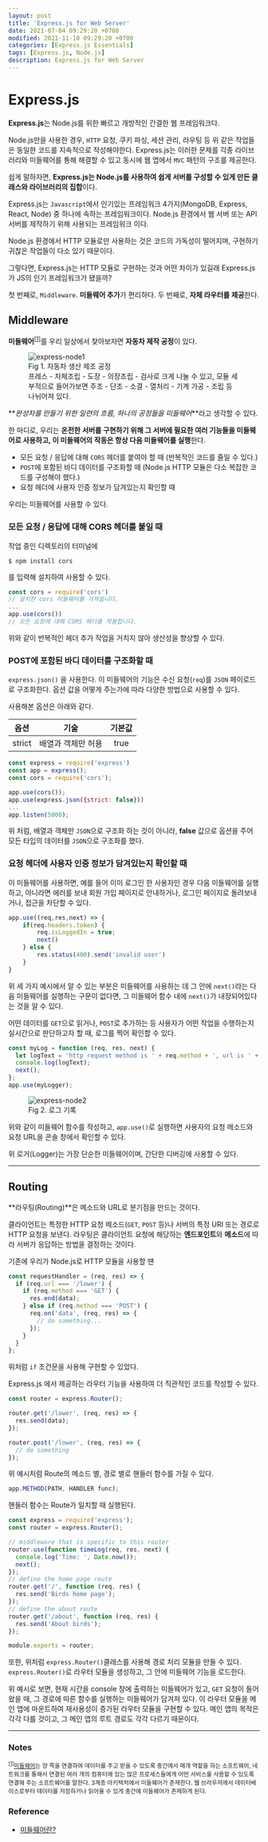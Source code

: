 ```yaml
---
layout: post
title: 'Express.js for Web Server'
date: 2021-07-04 09:29:20 +0700
modified: 2021-11-10 09:29:20 +0700
categories: [Express.js Essentials]
tags: [Express.js, Node.js]
description: Express.js for Web Server
---
```


# Express.js

**Express.js**는 Node.js를 위한 빠르고 개방적인 간결한 웹 프레임워크다.

Node.js만을 사용한 경우, `HTTP` 요청, 쿠키 파싱, 세션 관리, 라우팅 등 위 같은 작업들은 동일한 코드를 지속적으로 작성해야한다. Express.js는 이러한 문제를 각종 라이브러리와 미들웨어를 통해 해결할 수 있고 동시에 웹 앱에서 `MVC` 패턴의 구조를 제공한다.

쉽게 말하자면, **Express.js는 Node.js를 사용하여 쉽게 서버를 구성할 수 있게 만든 클래스와 라이브러리의 집합**이다.

Express.js는 `Javascript`에서 인기있는 프레임워크 4가지(MongoDB, Express, React, Node) 중 하나에 속하는 프레임워크이다.
Node.js 환경에서 웹 서버 또는 API 서버를 제작하기 위해 사용되는 프레임워크 이다.

Node.js 환경에서 HTTP 모듈로만 사용하는 것은 코드의 가독성이 떨어지며, 구현하기 귀찮은 작업들이 다소 있기 때문이다.

그렇다면, Express.js는 HTTP 모듈로 구현하는 것과 어떤 차이가 있길래 Express.js가 JS의 인기 프레임워크가 됐을까?

첫 번째로, `Middleware`. **미들웨어 추가**가 편리하다.
두 번째로, **자체 라우터를 제공**한다.

## Middleware

**미들웨어**<sup id="user">[[1]](#user-ref)</sup>를 우리 일상에서 찾아보자면 **자동차 제작 공정**이 있다.

<figure>
<img src="./../../images/express-node1.jpg" alt="express-node1">
<figcaption>Fig 1. 자동차 생산 제조 공정</figcaption>
<figcaption>프레스 - 차체조립 - 도장 - 의장조립 - 검사로 크게 나눌 수 있고, 모듈 세부적으로 들어가보면 주조 - 단조 - 소결 - 열처리 - 기계 가공 - 조립 등 나뉘어져 있다.</figcaption>
</figure>

**_완성차를 만들기 위한 일련의 흐름, 하나의 공정들을 미들웨어_**라고 생각할 수 있다.

한 마디로, 우리는 **온전한 서버를 구현하기 위해 그 서버에 필요한 여러 기능들을 미들웨어로 사용하고, 이 미들웨어의 작동은 항상 다음 미들웨어를 실행**한다.

- 모든 요청 / 응답에 대해 `CORS` 헤더를 붙여야 할 때 (반복적인 코드를 줄일 수 있다.)
- `POST`에 포함된 바디 데이터를 구조화할 때 (Node.js HTTP 모듈은 다소 복잡한 코드를 구성해야 했다.)
- 요청 헤더에 사용자 인증 정보가 담겨있는지 확인할 때

우리는 미들웨어를 사용할 수 있다.

### 모든 요청 / 응답에 대해 CORS 헤더를 붙일 때

작업 중인 디렉토리의 터미널에

```cli
$ npm install cors
```

를 입력해 설치하여 사용할 수 있다.

```js
const cors = require('cors')
// 설치한 cors 미들웨어를 가져옵니다.
...
app.use(cors())
// 모든 요청에 대해 CORS 헤더를 적용합니다.
```

위와 같이 반복적인 헤더 추가 작업을 거치지 않아 생산성을 향상할 수 있다.

### POST에 포함된 바디 데이터를 구조화할 때

`express.json()` 을 사용한다.
이 미들웨어의 기능은 수신 요청(`req`)를 `JSON` 페이로드로 구조화한다.
옵션 값을 어떻게 주는가에 따라 다양한 방법으로 사용할 수 있다.

사용해본 옵션은 아래와 같다.

|  옵션  |        기술        | 기본값 |
| :----: | :----------------: | :----: |
| strict | 배열과 객체만 허용 |  true  |

```js
const express = require('express')
const app = express();
const cors = require('cors');

app.use(cors());
app.use(express.json({strict: false}))
...
app.listen(5000);
```

위 처럼, 배열과 객체만 `JSON`으로 구조화 하는 것이 아니라, **false** 값으로 옵션을 주어 모든 타입의 데이터를 `JSON`으로 구조화를 했다.

### 요청 헤더에 사용자 인증 정보가 담겨있는지 확인할 때

이 미들웨어를 사용하면, 예를 들어 이미 로그인 한 사용자인 경우 다음 미들웨어를 실행하고,
아니라면 에러를 보내 회원 가입 페이지로 안내하거나, 로그인 페이지로 돌려보내거나, 접근을 차단할 수 있다.

```js
app.use((req,res,next) => {
	if(req.headers.token) {
		req.isLoggedIn = true;
		next()
	} else {
		res.status(400).send('invalid user')
	}
}
```

위 세 가지 예시에서 알 수 있는 부분은 미들웨어를 사용하는 데 그 안에 `next()`라는 다음 미들웨어를 실행하는 구문이 없다면, 그 미들웨어 함수 내에 `next()`가 내장되어있다는 것을 알 수 있다.

어떤 데이터를 `GET`으로 읽거나, `POST`로 추가하는 등 사용자가 어떤 작업을 수행하는지 실시간으로 판단하고자 할 때, 로그를 찍어 확인할 수 있다.

```js
const myLog = function (req, res, next) {
  let logText = 'http request method is ' + req.method + ', url is ' + req.url;
  console.log(logText);
  next();
};
app.use(myLogger);
```

<figure>
<img src="./../../images/express-node2.png" alt="express-node2">
<figcaption>Fig 2. 로그 기록</figcaption>
</figure>

위와 같이 미들웨어 함수를 작성하고, `app.use()`로 실행하면 사용자의 요청 메소드와 요청 URL을 콘솔 창에서 확인할 수 있다.

위 로거(Logger)는 가장 단순한 미들웨어이며, 간단한 디버깅에 사용할 수 있다.

---

## Routing

**라우팅(Routing)**은 메소드와 URL로 분기점을 만드는 것이다.

클라이언트는 특정한 HTTP 요청 메소드(`GET`, `POST` 등)나 서버의 특정 URI 또는 경로로 HTTP 요청을 보낸다.
라우팅은 클라이언트 요청에 해당하는 **엔드포인트**와 **메소드**에 따라 서버가 응답하는 방법을 결정하는 것이다.

기존에 우리가 Node.js로 HTTP 모듈을 사용할 땐

```js
const requestHandler = (req, res) => {
  if (req.url === '/lower') {
    if (req.method === 'GET') {
      res.end(data);
    } else if (req.method === 'POST') {
      req.on('data', (req, res) => {
        // do something...
      });
    }
  }
};
```

위처럼 `if` 조건문을 사용해 구현할 수 있었다.

Express.js 에서 제공하는 라우터 기능을 사용하여 더 직관적인 코드를 작성할 수 있다.

```js
const router = express.Router();

router.get('/lower', (req, res) => {
  res.send(data);
});

router.post('/lower', (req, res) => {
  // do something
});
```

위 예시처럼 Route의 메소드 별, 경로 별로 핸들러 함수를 가질 수 있다.

```js
app.METHOD(PATH, HANDLER func);

```

핸들러 함수는 Route가 일치할 때 실행된다.

```js
const express = require('express');
const router = express.Router();

// middleware that is specific to this router
router.use(function timeLog(req, res, next) {
  console.log('Time: ', Date.now());
  next();
});
// define the home page route
router.get('/', function (req, res) {
  res.send('Birds home page');
});
// define the about route
router.get('/about', function (req, res) {
  res.send('About birds');
});

module.exports = router;
```

또한, 위처럼 `express.Router()`클래스를 사용해 경로 처리 모듈을 만들 수 있다.
`express.Router()`로 라우터 모듈을 생성하고, 그 안에 미들웨어 기능을 로드한다.

위 예시로 보면, 현재 시간을 console 창에 출력하는 미들웨어가 있고, `GET` 요청이 들어왔을 때, 그 경로에 따른 함수를 실행하는 미들웨어가 담겨져 있다.
이 라우터 모듈을 메인 앱에 마운트하여 재사용성이 증가된 라우터 모듈을 구현할 수 있다. 메인 앱의 목적은 각각 다를 것이고, 그 메인 앱의 루트 경로도 각각 다르기 때문이다.

---

### Notes

<small id="user-ref"><sup>[[1]](#user)</sup><a href="https://ko.wikipedia.org/wiki/%EB%AF%B8%EB%93%A4%EC%9B%A8%EC%96%B4" target="_blank" rel="noopener">미들웨어</a>는 양 쪽을 연결하여 데이터를 주고 받을 수 있도록 중간에서 매개 역할을 하는 소프트웨어, 네트워크를 통해서 연결된 여러 개의 컴퓨터에 있는 많은 프로세스들에게 어떤 서비스를 사용할 수 있도록 연결해 주는 소프트웨어를 말한다. 3계층 아키텍처에서 미들웨어가 존재한다. 웹 브라우저에서 데이터베이스로부터 데이터를 저장하거나 읽어올 수 있게 중간에 미들웨어가 존재하게 된다.</small>

### Reference

- <a href="https://ko.wikipedia.org/wiki/%EB%AF%B8%EB%93%A4%EC%9B%A8%EC%96%B4" target="_blank" rel="noopener">미들웨어란?</a>
